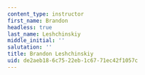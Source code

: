 ```yaml
---
content_type: instructor
first_name: Brandon
headless: true
last_name: Leshchinskiy
middle_initial: ''
salutation: ''
title: Brandon Leshchinskiy
uid: de2aeb18-6c75-22eb-1c67-71ec42f1057c
---
```

